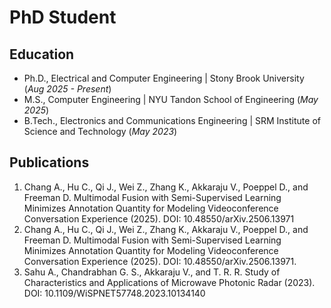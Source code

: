# PhD Student

## Education
- Ph.D., Electrical and Computer Engineering | Stony Brook University (_Aug 2025 - Present_)								       		
- M.S., Computer Engineering	| NYU Tandon School of Engineering (_May 2025_)	 			        		
- B.Tech., Electronics and Communications Engineering | SRM Institute of Science and Technology (_May 2023_)


## Publications
1. Chang A., Hu C., Qi J., Wei Z., Zhang K., Akkaraju V., Poeppel D., and Freeman D. Multimodal Fusion with Semi-Supervised Learning Minimizes Annotation Quantity for Modeling Videoconference Conversation Experience (2025). DOI: 10.48550/arXiv.2506.13971
2. Chang A., Hu C., Qi J., Wei Z., Zhang K., Akkaraju V., Poeppel D., and Freeman D. Multimodal Fusion with Semi-Supervised Learning Minimizes Annotation Quantity for Modeling Videoconference Conversation Experience (2025). DOI: 10.48550/arXiv.2506.13971.
3. Sahu A., Chandrabhan G. S., Akkaraju V., and T. R. R. Study of Characteristics and Applications of Microwave Photonic Radar (2023). DOI: 10.1109/WiSPNET57748.2023.10134140

